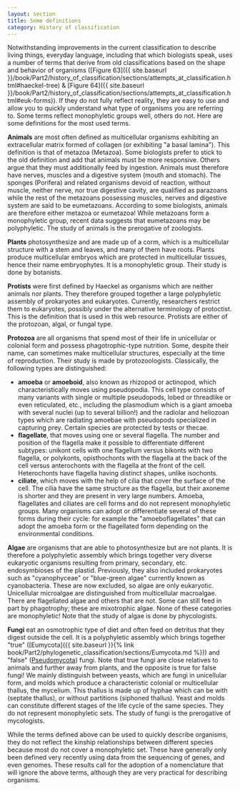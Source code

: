 ```yaml
---
layout: section
title: Some definitions
category: History of classification
---
```

Notwithstanding improvements in the current classification to describe living things, everyday language, including that which biologists speak, uses a number of terms that derive from old classifications based on the shape and behavior of organisms ([Figure 63]({{ site.baseurl }}/book/Part2/history_of_classification/sections/attempts_at_classification.html#haeckel-tree) & [Figure 64]({{ site.baseurl }}/book/Part2/history_of_classification/sections/attempts_at_classification.html#euk-forms)). If they do not fully reflect reality, they are easy to use and allow you to quickly understand what type of organisms you are referring to. Some terms reflect monophyletic groups well, others do not. Here are some definitions for the most used terms.

<a id=animals></a>
**Animals** are most often defined as multicellular organisms exhibiting an extracellular matrix formed of collagen (or exhibiting "a basal lamina"). This definition is that of metazoa (Metazoa). Some biologists prefer to stick to the old definition and add that animals must be more responsive. Others argue that they must additionally feed by ingestion. Animals must therefore have nerves, muscles and a digestive system (mouth and stomach). The sponges (Porifera) and related organisms devoid of reaction, without muscle, neither nerve, nor true digestive cavity, are qualified as parazoans while the rest of the metazoans possessing muscles, nerves and digestive system are said to be eumetazoans. According to some biologists, animals are therefore either metazoa or eumetazoa! While metazoans form a monophyletic group, recent data suggests that eumetazoans may be polyphyletic. The study of animals is the prerogative of zoologists.

<a id=plants></a>
**Plants** photosynthesize and are made up of a corm, which is a multicellular structure with a stem and leaves, and many of them have roots. Plants produce multicellular embryos which are protected in multicellular tissues, hence their name embryophytes. It is a monophyletic group. Their study is done by botanists.

<a id=protists></a>
**Protists** were first defined by Haeckel as organisms which are neither animals nor plants. They therefore grouped together a large polyphyletic assembly of prokaryotes and eukaryotes. Currently, researchers restrict them to eukaryotes, possibly under the alternative terminology of protoctist. This is the definition that is used in this web resource. Protists are either of the protozoan, algal, or fungal type.

<a id=protozoa></a>
**Protozoa** are all organisms that spend most of their life in unicellular or colonial form and possess phagotrophic-type nutrition. Some, despite their name, can sometimes make multicellular structures, especially at the time of reproduction. Their study is made by protozoologists. Classically, the following types are distinguished:
  * <a id=amoeba></a>**amoeba** or **amoeboid**, also known as rhizopod or actinopod, which characteristically moves using pseudopodia. This cell type consists of many variants with single or multiple pseudopods, lobed or threadlike or even reticulated, etc., including the plasmodium which is a giant amoeba with several nuclei (up to several billion!) and the radiolar and heliozoan types which are radiating amoebae with pseudopods specialized in capturing prey. Certain species are protected by tests or thecae.
  * <a id=flagellate></a>**flagellate**, that moves using one or several flagella. The number and position of the flagella make it possible to differentiate different subtypes: unikont cells with one flagellum versus bikonts with two flagella, or polykonts, opisthochonts with the flagella at the back of the cell versus anterochonts with the flagella at the front of the cell. Heterochonts have flagella having distinct shapes, unlike isochonts.
  * <a id=ciliate></a>**ciliate**, which moves with the help of cilia that cover the surface of the cell. The cilia have the same structure as the flagella, but their axoneme is shorter and they are present in very large numbers.
Amoeba, flagellates and ciliates are cell forms and do not represent monophyletic groups. Many organisms can adopt or differentiate several of these forms during their cycle: for example the "amoeboflagellates" that can adopt the amoeba form or the flagellated form depending on the environmental conditions.

<a id=algae></a>
**Algae** are organisms that are able to photosynthesize but are not plants. It is therefore a polyphyletic assembly which brings together very diverse eukaryotic organisms resulting from primary, secondary, etc. endosymbioses of the plastid. Previously, they also included prokaryotes such as "cyanophyceae" or "blue-green algae" currently known as cyanobacteria. These are now excluded, so algae are only eukaryotic. Unicellular microalgae are distinguished from multicellular macroalgae. There are flagellated algae and others that are not. Some can still feed in part by phagotrophy; these are mixotrophic algae. None of these categories are monophyletic! Note that the study of algae is done by phycologists.

<a id=fungi></a>
**Fungi** eat an osmotrophic type of diet and often feed on detritus that they digest outside the cell. It is a polyphyletic assembly which brings together "true" ([Eumycota]({{ site.baseurl }}{% link book/Part2/phylogenetic_classification/sections/Eumycota.md %})) and "false" ([Pseudomycota](/Microbial-eukaryotes/book/Part2/phylogenetic_classification/sections/Stramenopila.html#oomycota)) fungi. Note that true fungi are close relatives to animals and further away from plants, and the opposite is true for false fungi! We mainly distinguish between yeasts, which are fungi in unicellular form, and molds which produce a characteristic colonial or multicellular thallus, the mycelium. This thallus is made up of hyphae which can be with (septate thallus), or without partitions (siphoned thallus). Yeast and molds can constitute different stages of the life cycle of the same species. They do not represent monophyletic sets. The study of fungi is the prerogative of mycologists.

While the terms defined above can be used to quickly describe organisms, they do not reflect the kinship relationships between different species because most do not cover a monophyletic set. These have generally only been defined very recently using data from the sequencing of genes, and even genomes. These results call for the adoption of a nomenclature that will ignore the above terms, although they are very practical for describing organisms.
